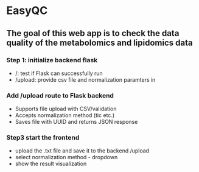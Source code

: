 # EasyQC 

##  The goal of this web app is to check the data quality of the metabolomics and lipidomics data




### Step 1: initialize backend flask 
- /: test if Flask can successfully run 
- /upload: provide csv file and normalization paramters in 

### Add /upload route to Flask backend

- Supports file upload with CSV/validation
- Accepts normalization method (tic etc.)
- Saves file with UUID and returns JSON response


### Step3 start the frontend 
- upload the .txt file and save it to the backend /upload
- select normalization method - dropdown
- show the result visualization 


